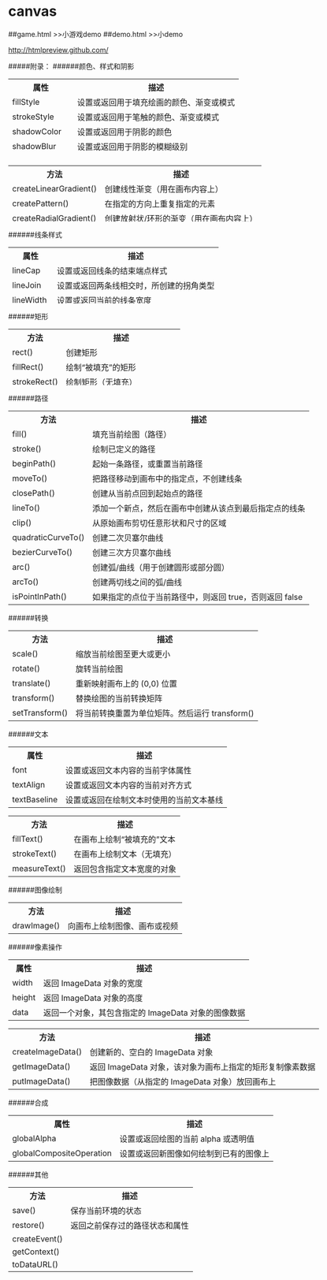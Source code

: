 # canvas
##game.html  >>小游戏demo
##demo.html  >>小demo

http://htmlpreview.github.com/



#####附录：
######颜色、样式和阴影
<table class="dataintable" style="height: 160px; width: 1200px;">
<tbody>
<tr><th>属性</th><th>描述</th></tr>
<tr>
<td>fillStyle</td>
<td>设置或返回用于填充绘画的颜色、渐变或模式</td>
</tr>
<tr>
<td>strokeStyle</td>
<td>设置或返回用于笔触的颜色、渐变或模式</td>
</tr>
<tr>
<td>shadowColor</td>
<td>设置或返回用于阴影的颜色</td>
</tr>
<tr>
<td>shadowBlur</td>
<td>设置或返回用于阴影的模糊级别</td>
</tr>
<tr>
<td>shadowOffsetX</td>
<td>设置或返回阴影距形状的水平距离</td>
</tr>
<tr>
<td>shadowOffsetY</td>
<td>设置或返回阴影距形状的垂直距离</td>
</tr>
</tbody>
</table>
<table class="dataintable" style="height: 114px; width: 1200px;">
<tbody>
<tr><th>方法</th><th>描述</th></tr>
<tr>
<td>createLinearGradient()</td>
<td>创建线性渐变（用在画布内容上）</td>
</tr>
<tr>
<td>createPattern()</td>
<td>在指定的方向上重复指定的元素</td>
</tr>
<tr>
<td>createRadialGradient()</td>
<td>创建放射状/环形的渐变（用在画布内容上）</td>
</tr>
<tr>
<td>addColorStop()</td>
<td>规定渐变对象中的颜色和停止位置</td>
</tr>
</tbody>
</table>
<div>
######线条样式
<table class="dataintable" style="height: 114px; width: 1200px;">
<tbody>
<tr><th>属性</th><th>描述</th></tr>
<tr>
<td>lineCap</td>
<td>设置或返回线条的结束端点样式</td>
</tr>
<tr>
<td>lineJoin</td>
<td>设置或返回两条线相交时，所创建的拐角类型</td>
</tr>
<tr>
<td>lineWidth</td>
<td>设置或返回当前的线条宽度</td>
</tr>
<tr>
<td>miterLimit</td>
<td>设置或返回最大斜接长度</td>
</tr>
</tbody>
</table>
</div>
<div>
######矩形
<table class="dataintable" style="height: 114px; width: 1200px;">
<tbody>
<tr><th>方法</th><th>描述</th></tr>
<tr>
<td>rect()</td>
<td>创建矩形</td>
</tr>
<tr>
<td>fillRect()</td>
<td>绘制&ldquo;被填充&rdquo;的矩形</td>
</tr>
<tr>
<td>strokeRect()</td>
<td>绘制矩形（无填充）</td>
</tr>
<tr>
<td>clearRect()</td>
<td>在给定的矩形内清除指定的像素</td>
</tr>
</tbody>
</table>
</div>
<div>
######路径
<table class="dataintable" style="width: 1200px;">
<tbody>
<tr><th>方法</th><th>描述</th></tr>
<tr>
<td>fill()</td>
<td>填充当前绘图（路径）</td>
</tr>
<tr>
<td>stroke()</td>
<td>绘制已定义的路径</td>
</tr>
<tr>
<td>beginPath()</td>
<td>起始一条路径，或重置当前路径</td>
</tr>
<tr>
<td>moveTo()</td>
<td>把路径移动到画布中的指定点，不创建线条</td>
</tr>
<tr>
<td>closePath()</td>
<td>创建从当前点回到起始点的路径</td>
</tr>
<tr>
<td>lineTo()</td>
<td>添加一个新点，然后在画布中创建从该点到最后指定点的线条</td>
</tr>
<tr>
<td>clip()</td>
<td>从原始画布剪切任意形状和尺寸的区域</td>
</tr>
<tr>
<td>quadraticCurveTo()</td>
<td>创建二次贝塞尔曲线</td>
</tr>
<tr>
<td>bezierCurveTo()</td>
<td>创建三次方贝塞尔曲线</td>
</tr>
<tr>
<td>arc()</td>
<td>创建弧/曲线（用于创建圆形或部分圆）</td>
</tr>
<tr>
<td>arcTo()</td>
<td>创建两切线之间的弧/曲线</td>
</tr>
<tr>
<td>isPointInPath()</td>
<td>如果指定的点位于当前路径中，则返回 true，否则返回 false</td>
</tr>
</tbody>
</table>
</div>
<div>
######转换
<table class="dataintable" style="width: 1200px;">
<tbody>
<tr><th>方法</th><th>描述</th></tr>
<tr>
<td>scale()</td>
<td>缩放当前绘图至更大或更小</td>
</tr>
<tr>
<td>rotate()</td>
<td>旋转当前绘图</td>
</tr>
<tr>
<td>translate()</td>
<td>重新映射画布上的 (0,0) 位置</td>
</tr>
<tr>
<td>transform()</td>
<td>替换绘图的当前转换矩阵</td>
</tr>
<tr>
<td>setTransform()</td>
<td>将当前转换重置为单位矩阵。然后运行 transform()</td>
</tr>
</tbody>
</table>
</div>
<div>
######文本
<table class="dataintable" style="width: 1200px;">
<tbody>
<tr><th>属性</th><th>描述</th></tr>
<tr>
<td>font</td>
<td>设置或返回文本内容的当前字体属性</td>
</tr>
<tr>
<td>textAlign</td>
<td>设置或返回文本内容的当前对齐方式</td>
</tr>
<tr>
<td>textBaseline</td>
<td>设置或返回在绘制文本时使用的当前文本基线</td>
</tr>
</tbody>
</table>
<table class="dataintable" style="width: 1200px;">
<tbody>
<tr><th>方法</th><th>描述</th></tr>
<tr>
<td>fillText()</td>
<td>在画布上绘制&ldquo;被填充的&rdquo;文本</td>
</tr>
<tr>
<td>strokeText()</td>
<td>在画布上绘制文本（无填充）</td>
</tr>
<tr>
<td>measureText()</td>
<td>返回包含指定文本宽度的对象</td>
</tr>
</tbody>
</table>
</div>
<div>
######图像绘制
<table class="dataintable" style="width: 1200px;">
<tbody>
<tr><th>方法</th><th>描述</th></tr>
<tr>
<td>drawImage()</td>
<td>向画布上绘制图像、画布或视频</td>
</tr>
</tbody>
</table>
</div>
<div>
######像素操作
<table class="dataintable" style="width: 1200px;">
<tbody>
<tr><th>属性</th><th>描述</th></tr>
<tr>
<td>width</td>
<td>返回 ImageData 对象的宽度</td>
</tr>
<tr>
<td>height</td>
<td>返回 ImageData 对象的高度</td>
</tr>
<tr>
<td>data</td>
<td>返回一个对象，其包含指定的 ImageData 对象的图像数据</td>
</tr>
</tbody>
</table>
<table class="dataintable" style="width: 1200px;">
<tbody>
<tr><th>方法</th><th>描述</th></tr>
<tr>
<td>createImageData()</td>
<td>创建新的、空白的 ImageData 对象</td>
</tr>
<tr>
<td>getImageData()</td>
<td>返回 ImageData 对象，该对象为画布上指定的矩形复制像素数据</td>
</tr>
<tr>
<td>putImageData()</td>
<td>把图像数据（从指定的 ImageData 对象）放回画布上</td>
</tr>
</tbody>
</table>
</div>
<div>
######合成
<table class="dataintable" style="width: 1200px;">
<tbody>
<tr><th>属性</th><th>描述</th></tr>
<tr>
<td>globalAlpha</td>
<td>设置或返回绘图的当前 alpha 或透明值</td>
</tr>
<tr>
<td>globalCompositeOperation</td>
<td>设置或返回新图像如何绘制到已有的图像上</td>
</tr>
</tbody>
</table>
</div>
<div>
######其他
<table class="dataintable" style="width: 1200px;">
<tbody>
<tr><th>方法</th><th>描述</th></tr>
<tr>
<td>save()</td>
<td>保存当前环境的状态</td>
</tr>
<tr>
<td>restore()</td>
<td>返回之前保存过的路径状态和属性</td>
</tr>
<tr>
<td>createEvent()</td>
<td>&nbsp;</td>
</tr>
<tr>
<td>getContext()</td>
<td>&nbsp;</td>
</tr>
<tr>
<td>toDataURL()</td>
<td>&nbsp;</td>
</tr>
</tbody>
</table>











